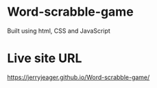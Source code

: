 # Word-scrabble-game

Built using html, CSS and JavaScript

# Live site URL

https://jerryjeager.github.io/Word-scrabble-game/

